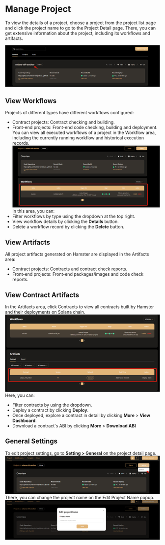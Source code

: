 # Manage Project  
To view the details of a project, choose a project from the project list page and click the project name to go to the Project Detail page. There, you can get extensive information about the project, including its workflows and artifacts.

![Manage Solana Project](img/solana_project21.png)  
## View Workflows  
Projects of different types have different workflows configured:  
- Contract projects: Contract checking and building.  
- Front-end projects: Front-end code checking, building and deployment.  
You can view all executed workflows of a project in the Workflow area, including the currently running workflow and historical execution records.  
![Manage Solana Project](img/solana_project22.png)  
In this area, you can:  
- Filter workflows by type using the dropdown at the top right.  
- View workflow details by clicking the **Details** button.  
- Delete a workflow record by clicking the **Delete** button.  
## View Artifacts  
All project artifacts generated on Hamster are displayed in the Artifacts area:  
- Contract projects: Contracts and contract check reports.  
- Front-end projects: Front-end packages/images and code check reports.  
## View Contract Artifacts  
In the Artifacts area, click Contracts to view all contracts built by Hamster and their deployments on Solana chain.  
![Manage Solana Project](img/solana_project23.png)  
Here, you can:  
- Filter contracts by using the dropdown.  
- Deploy a contract by clicking **Deploy**.  
- Once deployed, explore a contract in detail by clicking **More** > **View Dashboard**.  
- Download a contract's ABI by clicking **More** > **Download ABI**  
## General Settings  
To edit project settings, go to **Setting > General** on the project detail page.  
![Manage Solana Project](img/solana_project24.png)  
There, you can change the project name on the Edit Project Name popup.  
![Manage Solana Project](img/solana_project25.png)  
